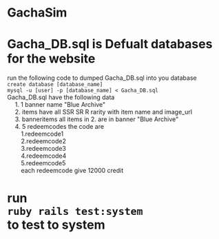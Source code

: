 
# GachaSim

# Gacha_DB.sql is Defualt databases for the website 
run the following code to dumped Gacha_DB.sql into you database <br />
``` create database [database_name] ``` <br />
``` mysql -u [user] -p [database_name] < Gacha_DB.sql ``` <br />
  Gacha_DB.sql have the following data <br />
    &emsp; 1. 1 banner name "Blue Archive" <br />
    &emsp; 2. items have all SSR SR R rarity with item name and image_url <br />
    &emsp; 3. banneritems all items in 2. are in banner "Blue Archive" <br />
    &emsp; 4. 5 redeemcodes the code are <br />
      &emsp;&emsp; 1.redeemcode1 <br />
      &emsp;&emsp; 2.redeemcode2 <br />
      &emsp;&emsp; 3.redeemcode3 <br />
      &emsp;&emsp; 4.redeemcode4 <br />
      &emsp;&emsp; 5.redeemcode5 <br />
      &emsp;&emsp; each redeemcode give 12000 credit
# run <br /> ```ruby rails test:system ```<br /> to test to system
